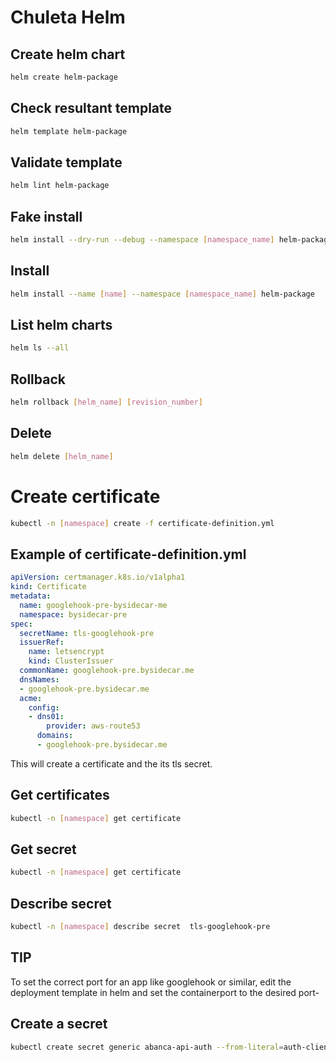 # Chuleta Helm

## Create helm chart

```bash
helm create helm-package
```

## Check resultant template

```bash
helm template helm-package
```

## Validate template

```bash
helm lint helm-package
```

## Fake install

```bash
helm install --dry-run --debug --namespace [namespace_name] helm-package
```

## Install

```bash
helm install --name [name] --namespace [namespace_name] helm-package
```

## List helm charts

```bash
helm ls --all
```

## Rollback

```bash
helm rollback [helm_name] [revision_number]
```

## Delete

```bash
helm delete [helm_name]
```

# Create certificate

```bash
kubectl -n [namespace] create -f certificate-definition.yml
```

## Example of certificate-definition.yml

```yml
apiVersion: certmanager.k8s.io/v1alpha1
kind: Certificate
metadata:
  name: googlehook-pre-bysidecar-me
  namespace: bysidecar-pre
spec:
  secretName: tls-googlehook-pre
  issuerRef:
    name: letsencrypt
    kind: ClusterIssuer
  commonName: googlehook-pre.bysidecar.me
  dnsNames:
  - googlehook-pre.bysidecar.me
  acme:
    config:
    - dns01:
        provider: aws-route53
      domains:
      - googlehook-pre.bysidecar.me
```

This will create a certificate and the its tls secret.

## Get certificates

```bash
kubectl -n [namespace] get certificate
```

## Get secret

```bash
kubectl -n [namespace] get certificate
```

## Describe secret

```bash
kubectl -n [namespace] describe secret  tls-googlehook-pre
```

## TIP

To set the correct port for an app like googlehook or similar, edit the deployment template in helm and set the containerport to the desired port-

## Create a secret

```bash
kubectl create secret generic abanca-api-auth --from-literal=auth-clientid=-from-literal=auth-key=xxx --from-literal=auth-user=Bysidcar --from-literal=auth-pass=xxx --namespace abanca-pre
```
